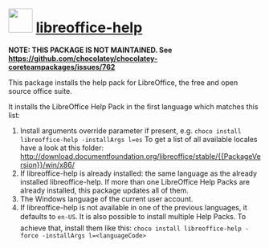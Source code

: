 ﻿# <img src="https://cdn.jsdelivr.net/gh/chocolatey/chocolatey-coreteampackages@edba4a5849ff756e767cba86641bea97ff5721fe/icons/libreoffice.svg" width="48" height="48"/> [libreoffice-help](https://chocolatey.org/packages/libreoffice-help)

**NOTE: THIS PACKAGE IS NOT MAINTAINED. See https://github.com/chocolatey/chocolatey-coreteampackages/issues/762**

This package installs the help pack for LibreOffice, the free and open source office suite.

It installs the LibreOffice Help Pack in the first language which matches this list:

1. Install arguments override parameter if present, e.g. `choco install libreoffice-help -installArgs l=es`
To get a list of all available locales have a look at this folder: http://download.documentfoundation.org/libreoffice/stable/{{PackageVersion}}/win/x86/
2. If libreoffice-help is already installed: the same language as the already installed libreoffice-help. If more than one LibreOffice Help Packs are already installed, this package updates all of them.
3. The Windows language of the current user account.
4. If libreoffice-help is not available in one of the previous languages, it defaults to `en-US`.
It is also possible to install multiple Help Packs. To achieve that, install them like this: `choco install libreoffice-help -force -installArgs l=<languageCode>`


